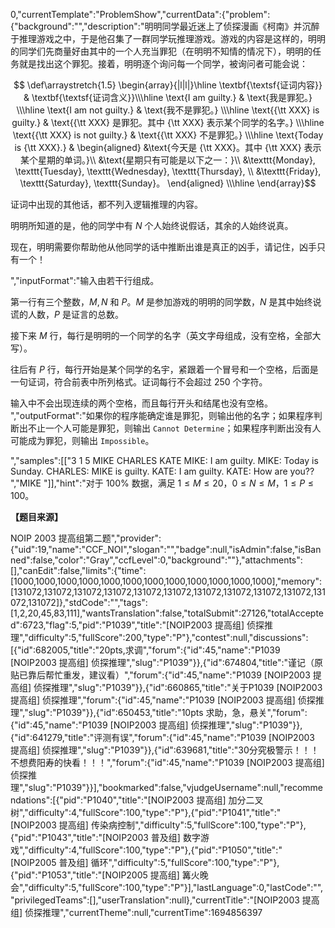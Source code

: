 0,"currentTemplate":"ProblemShow","currentData":{"problem":{"background":"","description":"明明同学最近迷上了侦探漫画《柯南》并沉醉于推理游戏之中，于是他召集了一群同学玩推理游戏。游戏的内容是这样的，明明的同学们先商量好由其中的一个人充当罪犯（在明明不知情的情况下），明明的任务就是找出这个罪犯。接着，明明逐个询问每一个同学，被询问者可能会说：

$$
\def\arraystretch{1.5}
\begin{array}{|l|l|}\hline
\textbf{\textsf{证词内容}} & \textbf{\textsf{证词含义}}\\\hline
\text{I am guilty.} & \text{我是罪犯。} \\\hline
\text{I am not guilty.} & \text{我不是罪犯。} \\\hline
\text{{\tt XXX} is guilty.} & \text{{\tt XXX} 是罪犯。其中 {\tt XXX} 表示某个同学的名字。} \\\hline
\text{{\tt XXX} is not guilty.} & \text{{\tt XXX} 不是罪犯。} \\\hline
\text{Today is {\tt XXX}.} &
\begin{aligned}
&\text{今天是 {\tt XXX}。其中 {\tt XXX} 表示某个星期的单词。}\\
&\text{星期只有可能是以下之一：}\\
&\texttt{Monday}, \texttt{Tuesday}, \texttt{Wednesday}, \texttt{Thursday}, \\
&\texttt{Friday}, \texttt{Saturday}, \texttt{Sunday}。
\end{aligned}
\\\hline
\end{array}$$

证词中出现的其他话，都不列入逻辑推理的内容。


明明所知道的是，他的同学中有 $N$ 个人始终说假话，其余的人始终说真。


现在，明明需要你帮助他从他同学的话中推断出谁是真正的凶手，请记住，凶手只有一个！

","inputFormat":"输入由若干行组成。

第一行有三个整数，$M,N$ 和 $P$。$M$ 是参加游戏的明明的同学数，$N$ 是其中始终说谎的人数，$P$ 是证言的总数。  
  
接下来 $M$ 行，每行是明明的一个同学的名字（英文字母组成，没有空格，全部大写）。

往后有 $P$ 行，每行开始是某个同学的名宇，紧跟着一个冒号和一个空格，后面是一句证词，符合前表中所列格式。证词每行不会超过 $250$ 个字符。

输入中不会出现连续的两个空格，而且每行开头和结尾也没有空格。
","outputFormat":"如果你的程序能确定谁是罪犯，则输出他的名字；如果程序判断出不止一个人可能是罪犯，则输出 `Cannot Determine`；如果程序判断出没有人可能成为罪犯，则输出 `Impossible`。

","samples":[["3 1 5
MIKE
CHARLES
KATE
MIKE: I am guilty.
MIKE: Today is Sunday.
CHARLES: MIKE is guilty.
KATE: I am guilty.
KATE: How are you??
","MIKE
"]],"hint":"对于 $100\%$ 数据，满足 $1\le M\le 20$，$0\le N\le M$，$1\le P\le 100$。

**【题目来源】**

NOIP 2003 提高组第二题","provider":{"uid":19,"name":"CCF_NOI","slogan":"","badge":null,"isAdmin":false,"isBanned":false,"color":"Gray","ccfLevel":0,"background":""},"attachments":[],"canEdit":false,"limits":{"time":[1000,1000,1000,1000,1000,1000,1000,1000,1000,1000,1000,1000],"memory":[131072,131072,131072,131072,131072,131072,131072,131072,131072,131072,131072,131072]},"stdCode":"","tags":[1,2,20,45,83,111],"wantsTranslation":false,"totalSubmit":27126,"totalAccepted":6723,"flag":5,"pid":"P1039","title":"[NOIP2003 提高组] 侦探推理","difficulty":5,"fullScore":200,"type":"P"},"contest":null,"discussions":[{"id":682005,"title":"20pts,求调","forum":{"id":45,"name":"P1039 [NOIP2003 提高组] 侦探推理","slug":"P1039"}},{"id":674804,"title":"谨记（原贴已靠后帮忙重发，建议看）","forum":{"id":45,"name":"P1039 [NOIP2003 提高组] 侦探推理","slug":"P1039"}},{"id":660865,"title":"关于P1039 [NOIP2003 提高组] 侦探推理","forum":{"id":45,"name":"P1039 [NOIP2003 提高组] 侦探推理","slug":"P1039"}},{"id":650453,"title":"10pts 求助，急，悬关","forum":{"id":45,"name":"P1039 [NOIP2003 提高组] 侦探推理","slug":"P1039"}},{"id":641279,"title":"评测有误","forum":{"id":45,"name":"P1039 [NOIP2003 提高组] 侦探推理","slug":"P1039"}},{"id":639681,"title":"30分究极警示！！！不想费阳寿的快看！！！","forum":{"id":45,"name":"P1039 [NOIP2003 提高组] 侦探推理","slug":"P1039"}}],"bookmarked":false,"vjudgeUsername":null,"recommendations":[{"pid":"P1040","title":"[NOIP2003 提高组] 加分二叉树","difficulty":4,"fullScore":100,"type":"P"},{"pid":"P1041","title":"[NOIP2003 提高组] 传染病控制","difficulty":5,"fullScore":100,"type":"P"},{"pid":"P1043","title":"[NOIP2003 普及组] 数字游戏","difficulty":4,"fullScore":100,"type":"P"},{"pid":"P1050","title":"[NOIP2005 普及组] 循环","difficulty":5,"fullScore":100,"type":"P"},{"pid":"P1053","title":"[NOIP2005 提高组] 篝火晚会","difficulty":5,"fullScore":100,"type":"P"}],"lastLanguage":0,"lastCode":"","privilegedTeams":[],"userTranslation":null},"currentTitle":"[NOIP2003 提高组] 侦探推理","currentTheme":null,"currentTime":1694856397